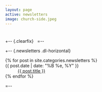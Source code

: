 ```yaml
---
layout: page
active: newsletters
image: church-side.jpeg
---
```


# 

+-- {.clearfix}
&nbsp;
=--

+-- {.newsletters .dl-horizontal}
<section>
  <dl>
  {% for post in site.categories.newsletters %}
    <dt>{{ post.date | date: "%B %e, %Y" }}</dt>
    <dd>
      <a href="{{ post.url }}">{{ post.title }}</a>
    </dd>
  {% endfor %}
  </dl>
</section>
=--
